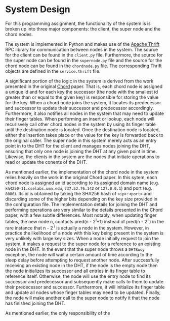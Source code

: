 # System Design

For this programming assignment, the functionality of the system is is broken up into three major components: the client, the super node and the chord nodes.

The system is implemented in Python and makes use of the [Apache Thrift](https://thrift.apache.org/) RPC library for communication between nodes in the system. The source for the client can be found in the `client.py` file. Furthermore, the source for the super node can be found in the `supernode.py` file and the source for the chord node can be found in the `chordnode.py` file. The corresponding Thrift objects are defined in the `service.thrift` file.

A significant portion of the logic in the system is derived from the work presented in the original [Chord](https://pdos.csail.mit.edu/papers/chord:sigcomm01/chord_sigcomm.pdf) paper. That is, each chord node is assigned a unique id and for each key the successor (the node with the smallest id greater than or equal to the given key) is responsible for storing the value for the key. When a chord node joins the system, it locates its predecessor and successor to update their successor and predecessor accordingly. Furthermore, it also notifies all nodes in the system that may need to update their finger tables. When performing an insert or lookup, each node will recurisvely call other chord nodes in the system by using its finger table until the destination node is located. Once the destination node is located, either the insertion takes place or the value for the key is forwarded back to the original caller. The super node in this system merely acts as an entry point in to the DHT for the client and manages nodes joining the DHT, ensuring that only one node is joining the DHT at any given point in time. Likewise, the clients in the system are the nodes that initiate operations to read or update the conents of the DHT.

 As mentioned earlier, the implementation of the chord node in the system relies heavily on the work in the original Chord paper. In this sytem, each chord node is assigned an id according to its assigned domain name (e.g. `kh4250-11.cselabs.umn.edu`, `237.52.76.142` or `127.0.0.1`) and port (e.g. `8080`). Its id is obtained by taking the SHA256 hash of `<ip>:<port>` and discarding some of the higher bits depending on the key size provided in the configuration file. The implementation details for joining the DHT and performing operations are very similar to the details presented in the Chord paper, with a few subtle differences. Most notably, when updating finger tables, the new node n, contacts pred(n - 2<sup>i</sup>+1) instead of pred(n - 2 <sup>i</sup>) in the rare instance that n - 2 <sup>i</sup> is actually a node in the system. However, in practice the likelihood of a node with this key being present in the system is very unlikely with large key sizes. When a node initially request to join the system, it makes a request to the super node for a reference to an existing node in the DHT. In the event that the super node throws a `DHTBusy` exception, the node will wait a certain amount of time according to the sleep delay before attempting to request another node. After successfully receiving an existing node in the DHT, if the node is the empty node then the node initializes its successor and all entries in its finger table to reference itself. Otherwise, the node will use the entry node to find its successor and predecessor and subsequently make calls to them to update their predecessor and successor. Furthermore, it will initialize its finger table and update all nodes whose finger tables may need to be updated. Finally, the node will make another call to the super node to notify it that the node has finished joining the DHT.
 
As mentioned earlier, the only responsibility of the 

